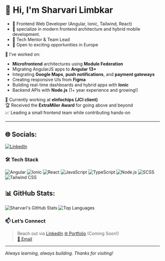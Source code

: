 # 👋 Hi, I'm Sharvari Limbkar
- 🔧 Frontend Web Developer (Angular, Ionic, Tailwind, React)
- 🔧 specialize in modern frontend architecture and hybrid mobile development.
- 🧠 Tech Mentor & Team Lead
- 💼 Open to exciting opportunities in Europe

🔧 I’ve worked on:
- **Microfrontend** architectures using **Module Federation**
- Migrating AngularJS apps to **Angular 13+**
- Integrating **Google Maps**, **push notifications**, and **payment gateways**
- Creating responsive UIs from **Figma**
- Building real-time dashboards and hybrid apps with **Ionic**
- Backend APIs with **Node.js** (1+ year experience and growing!)

💼 Currently working at **eInfochips (JCI client)**  
🏆 Received the **ExtraMiler Award** for going above and beyond  
📈 Leading a small frontend team while contributing hands-on

---

## 🌐 Socials:

[![LinkedIn](https://img.shields.io/badge/LinkedIn-blue?style=for-the-badge&logo=linkedin)](https://www.linkedin.com/in/sharvari-limbkar)


### 🛠️ Tech Stack

![Angular](https://img.shields.io/badge/Angular-DD0031?style=for-the-badge&logo=angular&logoColor=white)
![Ionic](https://img.shields.io/badge/Ionic-3880ff?style=for-the-badge&logo=ionic&logoColor=white)
![React](https://img.shields.io/badge/React-20232A?style=for-the-badge&logo=react&logoColor=61DAFB)
![JavaScript](https://img.shields.io/badge/JavaScript-F7DF1E?style=for-the-badge&logo=javascript&logoColor=black)
![TypeScript](https://img.shields.io/badge/TypeScript-3178C6?style=for-the-badge&logo=typescript&logoColor=white)
![Node.js](https://img.shields.io/badge/Node.js-339933?style=for-the-badge&logo=nodedotjs&logoColor=white)
![SCSS](https://img.shields.io/badge/SCSS-CC6699?style=for-the-badge&logo=sass&logoColor=white)
![Tailwind CSS](https://img.shields.io/badge/Tailwind-06B6D4?style=for-the-badge&logo=tailwindcss)

## 📊 GitHub Stats:

![Sharvari's GitHub Stats](https://github-readme-stats.vercel.app/api?username=sharvarilimbkar&show_icons=true&theme=github_dark)
![Top Languages](https://github-readme-stats.vercel.app/api/top-langs/?username=sharvarilimbkar&layout=compact&theme=github_dark)



### 📫 Let’s Connect

> Reach out via [LinkedIn](https://www.linkedin.com/in/sharvari-limbkar)
[🌐 Portfolio](https://your-portfolio-link.com) (Coming Soon!)  
[📧 Email](mailto:sharvarilimbkar825@gmail.com)

---

*Always learning, always building. Thanks for visiting!*

